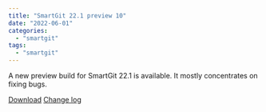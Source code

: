 ```yaml
---
title: "SmartGit 22.1 preview 10"
date: "2022-06-01"
categories: 
  - "smartgit"
tags: 
  - "smartgit"
---
```


A new preview build for SmartGit 22.1 is available. It mostly concentrates on fixing bugs.

[Download](http://www.syntevo.com/smartgit/preview) [Change log](http://www.syntevo.com/smartgit/changelog-eap.txt)
